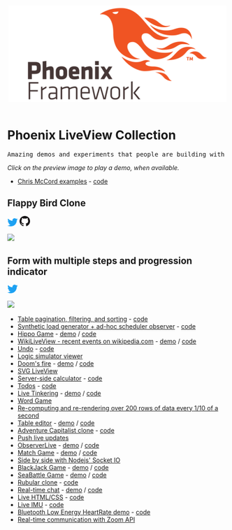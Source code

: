 <div align="center">
	<img width="500" src="media/phoenix_framework.png" alt="Phoenix Framework">
	<br>
	<br>
</div>

# Phoenix LiveView Collection
<pre>Amazing demos and experiments that people are building with Phoenix LiveView.</pre>

_Click on the preview image to play a demo, when available._

* [Chris McCord examples](https://twitter.com/chris_mccord/status/1106291353670045696) - [code](https://github.com/chrismccord/phoenix_live_view_example)

## Flappy Bird Clone
<a href="https://twitter.com/moomerman/status/1111711999963086849"><img src="media/twitter.png" width="24"></a>
<a href="https://github.com/moomerman/flappy-phoenix"><img src="media/github.png" width="24"></a>

<a href="https://flappy-phoenix.herokuapp.com">
  <img src="https://pbs.twimg.com/card_img/1114248425304993792/oRopLgLN?format=jpg&name=600x314" width="300">
</a>

## Form with multiple steps and progression indicator
<a href="https://twitter.com/_AlexGaribay/status/1111641314955849728"><img src="media/twitter.png" width="24"></a>

<a href="https://video.twimg.com/tweet_video/D21XrerWsAEuiG5.mp4">
 <img src="https://pbs.twimg.com/tweet_video_thumb/D21XrerWsAEuiG5.jpg" width="300">
</a>

* [Table pagination, filtering, and sorting](https://twitter.com/joerichsen/status/1109122286139965441) - [code](https://github.com/joerichsen/phoenix_live_view_example/blob/table_example/lib/demo_web/live/table_live.ex)
* [Synthetic load generator + ad-hoc scheduler observer](https://twitter.com/sasajuric/status/1111987993529729025) - [code](https://github.com/sasa1977/demo_system)
* [Hippo Game](https://twitter.com/miladamilli/status/1109523142429626374) - [demo](https://elegant-monstrous-planthopper.gigalixirapp.com) / [code](https://github.com/miladamilli/hippo_game_live/)
* [WikiLiveView - recent events on wikipedia.com](https://twitter.com/FelixKlement/status/1111654030948925440) - [demo](https://darkslategray-dental-vicuna.gigalixirapp.com) / [code](https://github.com/fklement/wikipedia_live_view)
* [Undo](https://twitter.com/joerichsen/status/1111653584322658304) - [code](https://github.com/joerichsen/phoenix_live_view_example/blob/undo_example/lib/demo_web/live/undo_live.ex)
* [Logic simulator viewer](https://twitter.com/1stAvenger/status/1111740746036592640)
* [Doom's fire](https://twitter.com/allmonty/status/1110599037890281472) - [demo](https://elixir-doom-fire.herokuapp.com) / [code](https://github.com/allmonty/elixir-live-doom-fire)
* [SVG LiveView](https://twitter.com/lucianparvu/status/1109087821581742080)
* [Server-side calculator](https://twitter.com/smeade/status/1107180735939543041) - [code](https://github.com/smeade/phoenix_live_view_example/blob/master/lib/demo_web/live/calc_live/index.ex)
* [Todos](https://twitter.com/smeade/status/1106607520666148864) - [code](https://github.com/smeade/phoenix_live_view_example_todos)
* [Live Tinkering](https://twitter.com/alephnaught2tog/status/1106736339502989312) - [demo](http://palegoldenrod-grown-ibis.gigalixirapp.com) / [code](https://github.com/aleph-naught2tog/live_tinkering)
* [Word Game](https://twitter.com/hokram/status/1108464747937255426)
* [Re-computing and re-rendering over 200 rows of data every 1/10 of a second](https://twitter.com/geolessel/status/1108382138192134144)
* [Table editor](https://twitter.com/pihurt/status/1106920643604475907) - [demo](https://liveview.cleverapps.io/tables) / [code](https://github.com/hurty/phoenix_live_view_example/blob/master/lib/demo_web/live/tables_live.ex)
* [Adventure Capitalist clone](https://twitter.com/ericteubert/status/1107290579396907008) - [code](https://github.com/eteubert/open_adventure_capitalist/blob/master/lib/open_adventure_capitalist_web/live/game_live.ex)
* [Push live updates](https://twitter.com/sm_debenedetto/status/1107336700282527746)
* [ObserverLive](https://twitter.com/_zorbash/status/1112859727845904385) - [demo](https://liveview.zorbash.com) / [code](https://github.com/zorbash/observer_live)
* [Match Game](https://twitter.com/toranb/status/1113406660175958017) - [demo](https://elixirmatch.com) / [code](https://github.com/toranb/elixir-match/commit/bac39b8da84f3e672021e9d168589204a3a7682d)
* [Side by side with Nodejs' Socket IO](https://twitter.com/gabrielgiord/status/1113236638774308864)
* [BlackJack Game](https://twitter.com/DanCarlito/status/1113586521762930688) - [demo](https://polite-angelic-beaver.gigalixirapp.com) / [code](https://github.com/dorilla/live_view_black_jack)
* [SeaBattle Game](https://twitter.com/AlexanderTukta1/status/1113722931845242883) - [demo](https://radiant-plateau-73240.herokuapp.com) / [code](https://github.com/Sanchos01/Phoenix-Sea-Battle)
* [Rubular clone](https://twitter.com/clarkkampfe/status/1110910055535312900) - [code](https://github.com/ckampfe/rere/blob/master/lib/rere_web/live/rere_live.ex)
* [Real-time chat](https://twitter.com/CassiusPacheco/status/1112015260880240640) - [demo](https://www.dropbox.com/s/nvr1f2tkmyo41kr/live_chat.mp4) / [code](https://github.com/CassiusPacheco/live_chat)
* [Live HTML/CSS](https://twitter.com/e110ca11272837c/status/1115181933539893248) - [code](https://twitter.com/e110ca11272837c/status/1115182433723244544)
* [Live IMU](https://twitter.com/joshnuss/status/1114761613985353728) - [code](https://github.com/joshnuss/live_imu)
* [Bluetooth Low Energy HeartRate demo](https://twitter.com/ken_hamada/status/1114535963349225472) - [code](https://github.com/khamada611/ble_live_sample)
* [Real-time communication with Zoom API](https://twitter.com/kblake/status/1113936890661457921)
